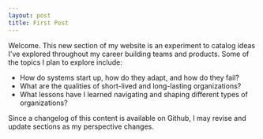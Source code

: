 ```yaml
---
layout: post 
title: First Post
---
```


Welcome. This new section of my website is an experiment to catalog ideas I've explored throughout my career building teams and products. Some of the topics I plan to explore include:

  * How do systems start up, how do they adapt, and how do they fail?
  * What are the qualities of short-lived and long-lasting organizations?
  * What lessons have I learned navigating and shaping different types of organizations?

Since a changelog of this content is available on Github, I may revise and update sections as my perspective changes.